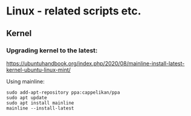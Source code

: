 # Linux - related scripts etc.

## Kernel 

### Upgrading kernel to the latest:

https://ubuntuhandbook.org/index.php/2020/08/mainline-install-latest-kernel-ubuntu-linux-mint/

Using mainline:

```
sudo add-apt-repository ppa:cappelikan/ppa
sudo apt update
sudo apt install mainline
mainline --install-latest
```

